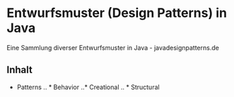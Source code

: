 # Entwurfsmuster (Design Patterns) in Java
Eine Sammlung diverser Entwurfsmuster in Java - javadesignpatterns.de

## Inhalt

* Patterns
.. * Behavior
..* Creational
.. * Structural
